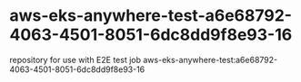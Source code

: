 # aws-eks-anywhere-test-a6e68792-4063-4501-8051-6dc8dd9f8e93-16
repository for use with E2E test job aws-eks-anywhere-test:a6e68792-4063-4501-8051-6dc8dd9f8e93-16
